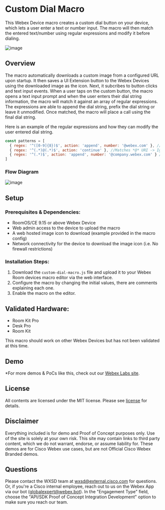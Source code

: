# Custom Dial Macro


This Webex Device macro creates a custom dial button on your device, which lets a user enter a text or number input. The macro will then match the entered text/number using regular expressions and modify it before dialing.

![image](https://user-images.githubusercontent.com/21026209/235207422-f28d2b3c-f858-42dd-b14f-c25fa4237962.png)

## Overview

The macro automatically downloads a custom image from a configured URL upon startup. It then saves a UI Extension button to the Webex Devices using the downloaded image as the icon. Next, it subcribes to button clicks and text input events. When a user taps on the custom button, the macro opens a text input prompt and when the user enters their dial string information, the macro will match it against an array of regular expressions. The expressions are able to append the dial string, prefix the dial string or leave it unmodified. Once matched, the macro will place a call using the final dial string.

Here is an example of the regular expressions and how they can modify the user entered dial string.
```js
const patterns = [
  { regex: '^([0-9]{8})$', action: 'append', number: '@webex.com' }, // Matches 8 digits -> <dialled> + '@webex.com'
  { regex: '^(.*)@(.*)$', action: 'continue' }, //Matches *@* URI -> Ignores URIs, allows to continue
  { regex: '^(.*)$', action: 'append', number: '@company.webex.com' } // Matches everything else -> <dialled> + '@company.webex.com'
]
```


### Flow Diagram

![image](https://user-images.githubusercontent.com/21026209/235206216-20d3dce8-c985-44df-a3bb-1a37db528f02.png)


## Setup

### Prerequisites & Dependencies:

- RoomOS/CE 9.15 or above Webex Device
- Web admin access to the device to upload the macro
- A web hosted image icon to download (example provided in the macro config)
- Network connectivity for the device to download the image icon (i.e. No firewall restrictions)

### Installation Steps:

1. Download the ``custom-dial-macro.js`` file and upload it to your Webex Room devices macro editor via the web interface.
2. Configure the macro by changing the initial values, there are comments explaining each one.
3. Enable the macro on the editor.


## Validated Hardware:

* Room Kit Pro
* Desk Pro
* Room Kit

This macro should work on other Webex Devices but has not been validated at this time.

## Demo

*For more demos & PoCs like this, check out our [Webex Labs site](https://collabtoolbox.cisco.com/webex-labs).

## License

All contents are licensed under the MIT license. Please see [license](LICENSE) for details.


## Disclaimer

Everything included is for demo and Proof of Concept purposes only. Use of the site is solely at your own risk. This site may contain links to third party content, which we do not warrant, endorse, or assume liability for. These demos are for Cisco Webex use cases, but are not Official Cisco Webex Branded demos.


## Questions

Please contact the WXSD team at [wxsd@external.cisco.com](mailto:wxsd@external.cisco.com?subject=custom-dial-macro) for questions. Or, if you're a Cisco internal employee, reach out to us on the Webex App via our bot (globalexpert@webex.bot). In the "Engagement Type" field, choose the "API/SDK Proof of Concept Integration Development" option to make sure you reach our team. 
